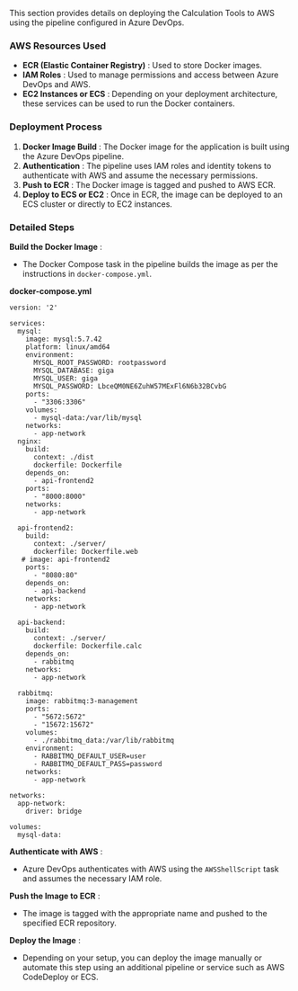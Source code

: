 This section provides details on deploying the Calculation Tools to AWS using the pipeline configured in Azure DevOps.

### AWS Resources Used

* **ECR (Elastic Container Registry)** : Used to store Docker images.
* **IAM Roles** : Used to manage permissions and access between Azure DevOps and AWS.
* **EC2 Instances or ECS** : Depending on your deployment architecture, these services can be used to run the Docker containers.

### Deployment Process

1. **Docker Image Build** : The Docker image for the application is built using the Azure DevOps pipeline.
2. **Authentication** : The pipeline uses IAM roles and identity tokens to authenticate with AWS and assume the necessary permissions.
3. **Push to ECR** : The Docker image is tagged and pushed to AWS ECR.
4. **Deploy to ECS or EC2** : Once in ECR, the image can be deployed to an ECS cluster or directly to EC2 instances.

### Detailed Steps

**Build the Docker Image** :

* The Docker Compose task in the pipeline builds the image as per the instructions in `docker-compose.yml`.


**docker-compose.yml** 

```
version: '2'

services:
  mysql:
    image: mysql:5.7.42
    platform: linux/amd64
    environment:
      MYSQL_ROOT_PASSWORD: rootpassword
      MYSQL_DATABASE: giga
      MYSQL_USER: giga
      MYSQL_PASSWORD: LbceQM0NE6ZuhW57MExFl6N6b32BCvbG
    ports:
      - "3306:3306"
    volumes:
      - mysql-data:/var/lib/mysql
    networks:
      - app-network
  nginx:
    build:
      context: ./dist
      dockerfile: Dockerfile 
    depends_on:
      - api-frontend2
    ports:
      - "8000:8000"  
    networks:
      - app-network

  api-frontend2:
    build:
      context: ./server/
      dockerfile: Dockerfile.web
   # image: api-frontend2
    ports:
      - "8080:80"
    depends_on:
      - api-backend
    networks:
      - app-network

  api-backend:
    build:
      context: ./server/
      dockerfile: Dockerfile.calc
    depends_on:
      - rabbitmq
    networks:
      - app-network

  rabbitmq:
    image: rabbitmq:3-management
    ports:
      - "5672:5672"
      - "15672:15672"
    volumes:
      - ./rabbitmq_data:/var/lib/rabbitmq
    environment:
      - RABBITMQ_DEFAULT_USER=user
      - RABBITMQ_DEFAULT_PASS=password
    networks:
      - app-network

networks:
  app-network:
    driver: bridge

volumes:
  mysql-data:
```

**Authenticate with AWS** :

* Azure DevOps authenticates with AWS using the `AWSShellScript` task and assumes the necessary IAM role.

**Push the Image to ECR** :

* The image is tagged with the appropriate name and pushed to the specified ECR repository.

**Deploy the Image** :

* Depending on your setup, you can deploy the image manually or automate this step using an additional pipeline or service such as AWS CodeDeploy or ECS.
